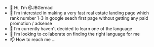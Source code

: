 - 👋 Hi, I’m @JBGernad
- 👀 I’m interested in making a very fast real estate landing page which rank number 1-3 in google seach first page without getting any paid promotion / adsense   
- 🌱 I’m currently haven't decided to learn one of the language
- 💞️ I’m looking to collaborate on finding the right language for me
- 📫 How to reach me ...

<!---
JBGernad/JBGernad is a ✨ special ✨ repository because its `README.md` (this file) appears on your GitHub profile.
You can click the Preview link to take a look at your changes.
--->

